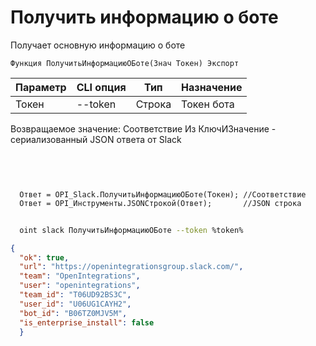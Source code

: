 ﻿---
sidebar_position: 1
---

# Получить информацию о боте
 Получает основную информацию о боте



`Функция ПолучитьИнформациюОБоте(Знач Токен) Экспорт`

  | Параметр | CLI опция | Тип | Назначение |
  |-|-|-|-|
  | Токен | --token | Строка | Токен бота |

  
  Возвращаемое значение:   Соответствие Из КлючИЗначение - сериализованный JSON ответа от Slack 

<br/>




```bsl title="Пример кода"
  
  
  Ответ = OPI_Slack.ПолучитьИнформациюОБоте(Токен); //Соответствие
  Ответ = OPI_Инструменты.JSONСтрокой(Ответ);       //JSON строка
```
	


```sh title="Пример команды CLI"
    
  oint slack ПолучитьИнформациюОБоте --token %token%

```

```json title="Результат"
{
  "ok": true,
  "url": "https://openintegrationsgroup.slack.com/",
  "team": "OpenIntegrations",
  "user": "openintegrations",
  "team_id": "T06UD92BS3C",
  "user_id": "U06UG1CAYH2",
  "bot_id": "B06TZ0MJV5M",
  "is_enterprise_install": false
  }
```
